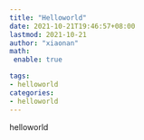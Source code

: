 ```yaml
---
title: "Helloworld"
date: 2021-10-21T19:46:57+08:00
lastmod: 2021-10-21
author: "xiaonan"
math:
 enable: true

tags: 
- helloworld
categories: 
- helloworld
---
```


helloworld

